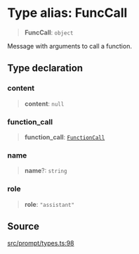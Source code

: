 # Type alias: FuncCall

> **FuncCall**: `object`

Message with arguments to call a function.

## Type declaration

### content

> **content**: `null`

### function\_call

> **function\_call**: [`FunctionCall`](FunctionCall.md)

### name

> **name**?: `string`

### role

> **role**: `"assistant"`

## Source

[src/prompt/types.ts:98](https://github.com/dexaai/llm-tools/blob/eeaf162/src/prompt/types.ts#L98)
